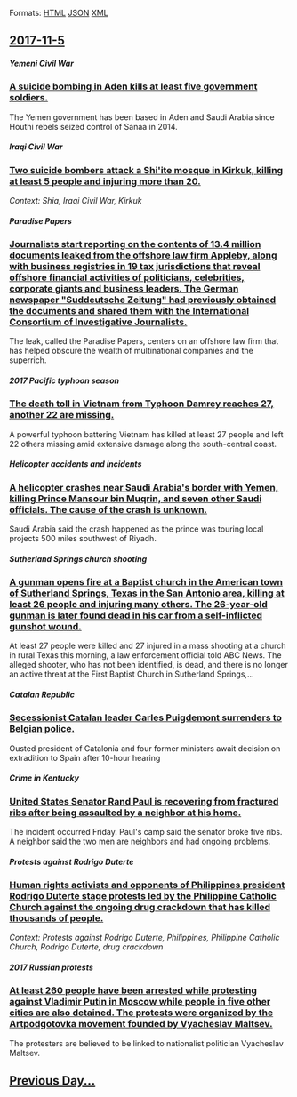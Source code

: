 
Formats: [HTML](2017/11/5/index.html)  [JSON](2017/11/5/index.json)  [XML](2017/11/5/index.xml)  

## [2017-11-5](/news/2017/11/5/index.md)

##### Yemeni Civil War
### [A suicide bombing in Aden kills at least five government soldiers. ](/news/2017/11/5/a-suicide-bombing-in-aden-kills-at-least-five-government-soldiers.md)
The Yemen government has been based in Aden and Saudi Arabia since Houthi rebels seized control of Sanaa in 2014. 

##### Iraqi Civil War
### [Two suicide bombers attack a Shi'ite mosque in Kirkuk, killing at least 5 people and injuring more than 20. ](/news/2017/11/5/two-suicide-bombers-attack-a-shi-ite-mosque-in-kirkuk-killing-at-least-5-people-and-injuring-more-than-20.md)
_Context: Shia, Iraqi Civil War, Kirkuk_

##### Paradise Papers
### [Journalists start reporting on the contents of 13.4 million documents leaked from the offshore law firm Appleby, along with business registries in 19 tax jurisdictions that reveal offshore financial activities of politicians, celebrities, corporate giants and business leaders. The German newspaper "Suddeutsche Zeitung" had previously obtained the documents and shared them with the International Consortium of Investigative Journalists. ](/news/2017/11/5/journalists-start-reporting-on-the-contents-of-13-4-million-documents-leaked-from-the-offshore-law-firm-appleby-along-with-business-registr.md)
The leak, called the Paradise Papers, centers on an offshore law firm that has helped obscure the wealth of multinational companies and the superrich.

##### 2017 Pacific typhoon season
### [The death toll in Vietnam from Typhoon Damrey reaches 27, another 22 are missing. ](/news/2017/11/5/the-death-toll-in-vietnam-from-typhoon-damrey-reaches-27-another-22-are-missing.md)
A powerful typhoon battering Vietnam has killed at least 27 people and left 22 others missing amid extensive damage along the south-central coast.

##### Helicopter accidents and incidents
### [A helicopter crashes near Saudi Arabia's border with Yemen, killing Prince Mansour bin Muqrin, and seven other Saudi officials. The cause of the crash is unknown. ](/news/2017/11/5/a-helicopter-crashes-near-saudi-arabia-s-border-with-yemen-killing-prince-mansour-bin-muqrin-and-seven-other-saudi-officials-the-cause-of.md)
Saudi Arabia said the crash happened as the prince was touring local projects 500 miles southwest of Riyadh.

##### Sutherland Springs church shooting
### [A gunman opens fire at a Baptist church in the American town of Sutherland Springs, Texas in the San Antonio area, killing at least 26 people and injuring many others. The 26-year-old gunman is later found dead in his car from a self-inflicted gunshot wound. ](/news/2017/11/5/a-gunman-opens-fire-at-a-baptist-church-in-the-american-town-of-sutherland-springs-texas-in-the-san-antonio-area-killing-at-least-26-peopl.md)
At least 27 people were killed and 27 injured in a mass shooting at a church in rural Texas this morning, a law enforcement official told ABC News. The alleged shooter, who has not been identified, is dead, and there is no longer an active threat at the First Baptist Church in Sutherland Springs,...

##### Catalan Republic
### [Secessionist Catalan leader Carles Puigdemont surrenders to Belgian police. ](/news/2017/11/5/secessionist-catalan-leader-carles-puigdemont-surrenders-to-belgian-police.md)
Ousted president of Catalonia and four former ministers await decision on extradition to Spain after 10-hour hearing

##### Crime in Kentucky
### [United States Senator Rand Paul is recovering from fractured ribs after being assaulted by a neighbor at his home. ](/news/2017/11/5/united-states-senator-rand-paul-is-recovering-from-fractured-ribs-after-being-assaulted-by-a-neighbor-at-his-home.md)
The incident occurred Friday. Paul&#x27;s camp said the senator broke five ribs. A neighbor said the two men are neighbors and had ongoing problems.

##### Protests against Rodrigo Duterte
### [Human rights activists and opponents of Philippines president Rodrigo Duterte stage protests led by the Philippine Catholic Church against the ongoing drug crackdown that has killed thousands of people. ](/news/2017/11/5/human-rights-activists-and-opponents-of-philippines-president-rodrigo-duterte-stage-protests-led-by-the-philippine-catholic-church-against-t.md)
_Context: Protests against Rodrigo Duterte, Philippines, Philippine Catholic Church, Rodrigo Duterte, drug crackdown_

##### 2017 Russian protests
### [At least 260 people have been arrested while protesting against Vladimir Putin in Moscow while people in five other cities are also detained. The protests were organized by the Artpodgotovka movement founded by Vyacheslav Maltsev. ](/news/2017/11/5/at-least-260-people-have-been-arrested-while-protesting-against-vladimir-putin-in-moscow-while-people-in-five-other-cities-are-also-detained.md)
The protesters are believed to be linked to nationalist politician Vyacheslav Maltsev.

## [Previous Day...](/news/2017/11/4/index.md)

